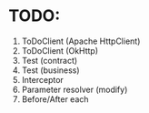 # TODO:

1. ToDoClient (Apache HttpClient)
2. ToDoClient (OkHttp)
3. Test (contract)
4. Test (business)
5. Interceptor
6. Parameter resolver (modify)
7. Before/After each